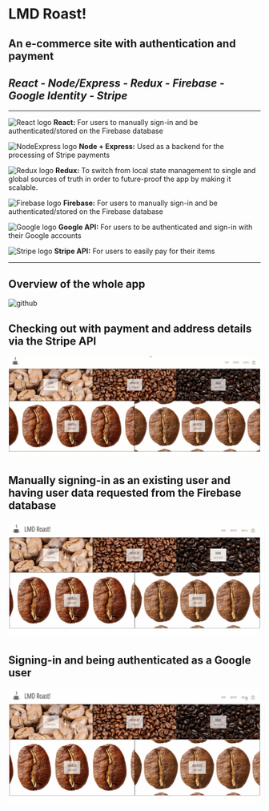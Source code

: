 # LMD Roast!

## An e-commerce site with authentication and payment
*React - Node/Express - Redux - Firebase - Google Identity - Stripe*
---
---
![React logo](https://img.icons8.com/plasticine/30/000000/react.png)    **React:** For users to manually sign-in and be authenticated/stored on the Firebase database

![NodeExpress logo](https://img.icons8.com/color/30/000000/nodejs.png)    **Node + Express:** Used as a backend for the processing of Stripe payments

![Redux logo](https://img.icons8.com/color/30/000000/redux.png)    **Redux:** To switch from local state management to single and global sources of truth in order to future-proof the app by making it scalable.

![Firebase logo](https://img.icons8.com/color/30/000000/firebase.png)    **Firebase:** For users to manually sign-in and be authenticated/stored on the Firebase database

![Google logo](https://img.icons8.com/color/30/000000/google-logo.png)    **Google API:** For users to be authenticated and sign-in with their Google accounts

![Stripe logo](https://img.icons8.com/fluent/30/000000/stripe.png)    **Stripe API:** For users to easily pay for their items

---
## Overview of the whole app
![github](https://github.com/aliamk/LMD-Roast-Redux-Selectors/blob/master/readme_assets/cofffee_beans_whole_app.gif)

## Checking out with payment and address details via the Stripe API
![github](https://github.com/aliamk/LMD-Roast-Redux-Selectors/blob/master/readme_assets/cofffee_beans_checkout.gif)

## Manually signing-in as an existing user and having user data requested from the Firebase database
![github](https://github.com/aliamk/LMD-Roast-Redux-Selectors/blob/master/readme_assets/cofffee_beans_manual_sign_in.gif)

## Signing-in and being authenticated as a Google user
![github](https://github.com/aliamk/LMD-Roast-Redux-Selectors/blob/master/readme_assets/cofffee_beans_google_sign_in.gif)
